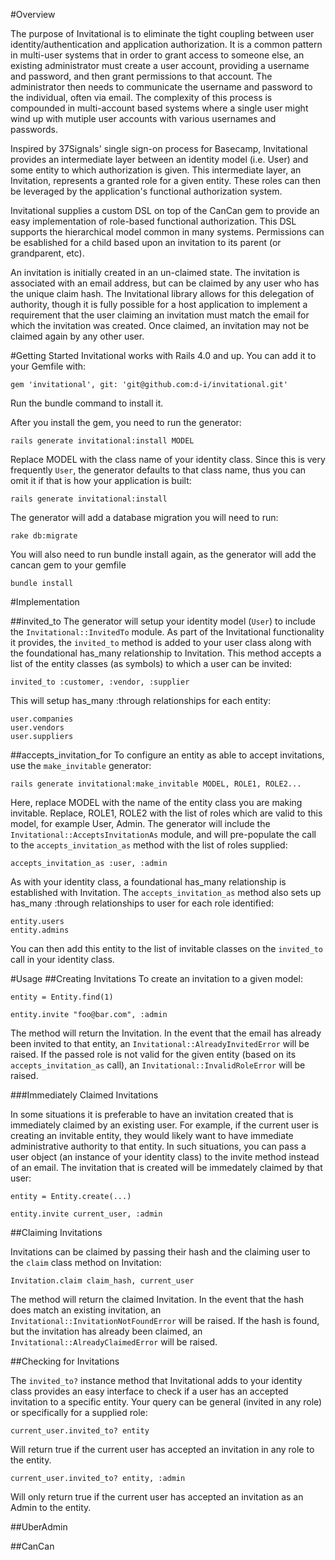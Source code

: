 #Overview

The purpose of Invitational is to eliminate the tight coupling between user identity/authentication and application authorization.  It is a common pattern in multi-user systems that in order to grant access to someone else, an existing administrator must create a user account, providing a username and password, and then grant permissions to that account.  The administrator then needs to communicate the username and password to the individual, often via email.  The complexity of this process is compounded in multi-account based systems where a single user might wind up with mutiple user accounts with various usernames and passwords.

Inspired by 37Signals' single sign-on process for Basecamp, Invitational provides an intermediate layer between an identity model (i.e. User) and some entity to which authorization is given.  This intermediate layer, an Invitation, represents a granted role for a given entity.  These roles can then be leveraged by the application's functional authorization system.

Invitational supplies a custom DSL on top of the CanCan gem to provide an easy implementation of role-based functional authorization.  This DSL supports the hierarchical model common in many systems.  Permissions can be esablished for a child based upon an invitation to its parent (or grandparent, etc).

An invitation is initially created in an un-claimed state.  The invitation is associated with an email address, but can be claimed by any user who has the unique claim hash.  The Invitational library allows for this delegation of authority, though it is fully possible for a host application to implement a requirement that the user claiming an invitation must match the email for which the invitation was created.  Once claimed, an invitation may not be claimed again by any other user.


#Getting Started
Invitational works with Rails 4.0 and up.  You can add it to your Gemfile with:

```
gem 'invitational', git: 'git@github.com:d-i/invitational.git'
```

Run the bundle command to install it.

After you install the gem, you need to run the generator:

```
rails generate invitational:install MODEL
```

Replace MODEL with the class name of your identity class.  Since this is very frequently `User`, the
generator defaults to that class name, thus you can omit it if that is how your application is built:

```
rails generate invitational:install
```

The generator will add a database migration you will need to run:

```
rake db:migrate
```

You will also need to run bundle install again, as the generator will add the cancan gem to your gemfile

```
bundle install
```

#Implementation

##invited_to
The generator will setup your identity model (`User`) to include the `Invitational::InvitedTo` module.  As part of the Invitational 
functionality it provides, the `invited_to` method is added to your user class along with the foundational has_many relationship to 
Invitation.  This method accepts a list of the entity classes (as symbols) 
to which a user can be invited:

```
invited_to :customer, :vendor, :supplier
```

This will setup has_many :through relationships for each entity:

```
user.companies
user.vendors
user.suppliers
```

##accepts_invitation_for
To configure an entity as able to accept invitations, use the `make_invitable` generator:

```
rails generate invitational:make_invitable MODEL, ROLE1, ROLE2...
```

Here, replace MODEL with the name of the entity class you are making invitable.  Replace, ROLE1, ROLE2 with the 
list of roles which are valid to this model, for example User, Admin.  The generator will include the `Invitational::AcceptsInvitationAs`
module, and will pre-populate the call to the `accepts_invitation_as` method with the list of roles supplied:

```
accepts_invitation_as :user, :admin
```

As with your identity class, a foundational has_many relationship is established with Invitation.  The `accepts_invitation_as`
method also sets up has_many :through relationships to user for each role identified:

```
entity.users
entity.admins
```

You can then add this entity to the list of invitable classes on the `invited_to` call in your identity class.

#Usage
##Creating Invitations
To create an invitation to a given model:

```
entity = Entity.find(1)

entity.invite "foo@bar.com", :admin
```

The method will return the Invitation.  In the event that the email has already been invited to that entity, 
an `Invitational::AlreadyInvitedError` will be raised.  If the passed role is not valid for the given entity (based on its 
`accepts_invitation_as` call), an `Invitational::InvalidRoleError` will be raised.

###Immediately Claimed Invitations

In some situations it is preferable to have an invitation created that is immediately claimed by an existing user.
For example, if the current user is creating an invitable entity, they would likely want to have immediate administrative
authority to that entity.  In such situations, you can pass a user object (an instance of your identity class) to
the invite method instead of an email.  The invitation that is created will be immedately claimed by that user:

```
entity = Entity.create(...)

entity.invite current_user, :admin
```

##Claiming Invitations

Invitations can be claimed by passing their hash and the claiming user to the `claim` class method on Invitation:

```
Invitation.claim claim_hash, current_user
```

The method will return the claimed Invitation. In the event that the hash does match an existing invitation, 
an `Invitational::InvitationNotFoundError` will be raised.  If the hash is found, but the invitation has already 
been claimed, an `Invitational::AlreadyClaimedError` will be raised.

##Checking for Invitations

The `invited_to?` instance method that Invitational adds to your identity class provides an easy interface to 
check if a user has an accepted invitation to a specific entity.  Your query can be general (invited in any role) or 
specifically for a supplied role:

```
current_user.invited_to? entity
```

Will return true if the current user has accepted an invitation in any role to the entity.

```
current_user.invited_to? entity, :admin
```

Will only return true if the current user has accepted an invitation as an Admin to the entity.

##UberAdmin

##CanCan

